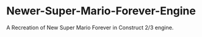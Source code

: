# Newer-Super-Mario-Forever-Engine
A Recreation of New Super Mario Forever in Construct 2/3 engine.
